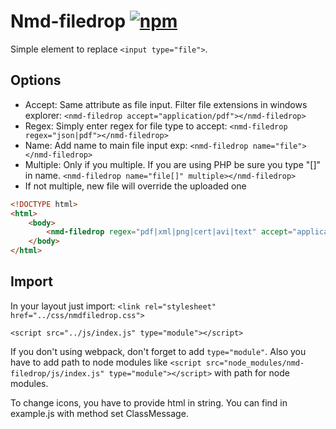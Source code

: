 # Nmd-filedrop [![npm](https://img.shields.io/npm/v/nmd-filedrop?style=for-the-badge)](https://www.npmjs.com/package/nmd-filedrop)

Simple element to replace `<input type="file">`.

## Options 
- Accept: Same attribute as file input. Filter file extensions in windows explorer: `<nmd-filedrop accept="application/pdf"></nmd-filedrop>`
- Regex: Simply enter regex for file type to accept: `<nmd-filedrop regex="json|pdf"></nmd-filedrop>`
- Name: Add name to main file input exp: `<nmd-filedrop name="file"></nmd-filedrop>`
- Multiple: Only if you multiple. If you are using PHP be sure you type "[]" in name. `<nmd-filedrop name="file[]" multiple></nmd-filedrop>`
- If not multiple, new file will override the uploaded one

```html
<!DOCTYPE html>
<html>
	<body>
		<nmd-filedrop regex="pdf|xml|png|cert|avi|text" accept="application/pdf" multiple></nmd-filedrop>
	</body>
</html>
```
## Import
In your layout just import: 
`<link rel="stylesheet" href="../css/nmdfiledrop.css">`

`<script src="../js/index.js" type="module"></script>`

If you don't using webpack, don't forget to add `type="module"`.
Also you have to add path to node modules like `<script src="node_modules/nmd-filedrop/js/index.js" type="module"></script>` with path for node modules.

To change icons, you have to provide html in string. You can find in example.js with method set ClassMessage.